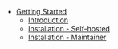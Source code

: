 * [Getting Started]()
    * [Introduction](introduction.md)
    * [Installation - Self-hosted](installation-selfhosted.md)
    * [Installation - Maintainer](installation-maintainer.md)